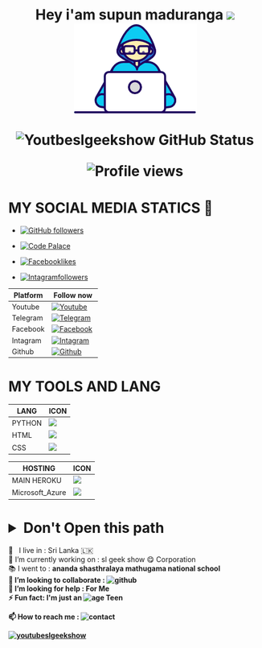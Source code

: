 
<h1 align="center">Hey i'am supun maduranga <img src="https://camo.githubusercontent.com/2c8b3670d933220ae3c023fa1d568682975cce3f10799d0d3ff5ecac394b4ee8/68747470733a2f2f6d656469612e67697068792e636f6d2f6d656469612f31326f75664342304d795a31476f2f67697068792e676966" width="50px">

<img align="down" src="https://github.com/RazorKenway/RazorKenway/raw/main/Developer.gif" style="max-width:50%;">


![Youtbeslgeekshow GitHub Status](https://github-readme-stats.vercel.app/api?username=youtubeslgeekshow&theme=dark&show_icons=true)

 ![Profile views](https://gpvc.arturio.dev/youtubeslgeekshow)

# MY SOCIAL MEDIA STATICS 👋 

- [![GitHub followers](https://img.shields.io/github/followers/youtubeslgeekshow.svg?style=social&label=Follow&maxAge=2592000)](https://github.com/youtubeslgeekshow?tab=followers)
 
- [![Code Palace](https://img.shields.io/youtube/channel/subscribers/UCvYfJcTr8RY72dIapzMqFQA?label=slgeekshow%20show&style=social)](https://www.youtube.com/c/SLGeeKShows/videos)
 
- [![Facebooklikes](https://img.shields.io/badge/Facebook%20Likes-2533cf?style=flat&labelColor=224242&logoColor=white&for-the-badge&logo=facebook)](https://socialblade.com/facebook/page/SL-Geek-Show-yt-103654258471929)
 
- [![Intagramfollowers](https://img.shields.io/badge/Instagram%20Followers-4d267a?style=style=flat&labelColor=224242&logoColor=white&for-the-badge&logo=instagram)](https://socialblade.com/instagram/user/sl_geek_show)
 
 
| **Platform** |  **Follow now**   |
|------------|---------------------|
|   Youtube   | [![Youtube](https://img.shields.io/badge/YouTube%20Channel-ff0000?style=flat&labelColor=224242&logoColor=white&for-the-badge&logo=youtube)](https://www.youtube.com/channel/UCvYfJcTr8RY72dIapzMqFQA?sub_confirmation=1)&nbsp; |
|  Telegram    | [![Telegram](https://img.shields.io/badge/slbotzone%20Team-003245?style=flat&labelColor=224242&logoColor=white&for-the-badge&logo=telegram)](https://t.me/slbotzone)&nbsp;|
|  Facebook  | [![Facebook](https://img.shields.io/badge/Follow%20me%20on%20Facebook-2533cf?style=flat&labelColor=224242&logoColor=white&for-the-badge&logo=facebook)](https://www.facebook.com/SL-Geek-Show-yt-103654258471929/)&nbsp;|
|  Intagram | [![Intagram](https://img.shields.io/badge/Follow%20me%20on%20Instagram-4d267a?style=style=flat&labelColor=224242&logoColor=white&for-the-badge&logo=instagram)](https://www.instagram.com/sl_geek_show/)&nbsp; |
| Github | [![Github](https://img.shields.io/badge/Github-000000?style=style=flat&labelColor=224242&logoColor=white&for-the-badge&logo=github)](https://github.com/youtubeslgeekshow) |
 
# MY TOOLS AND LANG

|  LANG  |  ICON   |
|------------|-----------|
| PYTHON  | <a href="#"><img src="https://img.shields.io/badge/Python-14354C?style=for-the-badge&logo=python&logoColor=white"></a>|
|  HTML |<a href="#"><img src="https://img.shields.io/badge/HTML5-E34F26?style=for-the-badge&logo=html5&logoColor=white"></a> |
| CSS  | <a href="#"><img src="https://img.shields.io/badge/CSS3-1572B6?style=for-the-badge&logo=css3&logoColor=white"></a> |
 
 
| HOSTING  |  ICON  |
|-------------|------------|
| MAIN HEROKU  |<a href="#"><img src="https://img.shields.io/badge/Heroku-430098?style=for-the-badge&logo=heroku&logoColor=white"></a>|
| Microsoft_Azure | <a href="#"><img src="https://img.shields.io/badge/Microsoft_Azure-0089D6?style=for-the-badge&logo=microsoft-azure&logoColor=white"></a> |

<h1><details>
  <summary><b>Don't Open this path </b></summary>
  <p><a href="https://www.youtube.com/channel/UCvYfJcTr8RY72dIapzMqFQA" title="How to create Bot useing python ">How to create Bot useing python</a>
 </details></h1>
 
  🚶‍ &nbsp; I live in : Sri Lanka 🇱🇰  <br>
  🔭 I’m currently working on : sl geek show 😋 Corporation  <br>
  📚 I went to : <b> ananda shasthralaya mathugama national school <b> <br>
  👯 I’m looking to collaborate : ![github](https://img.shields.io/badge/On-Github-black)  <br>
  🤔 I’m looking for help : For  Me  <br>
  ⚡ Fun fact: I'm just an ![age](https://img.shields.io/badge/Age-17-blue) Teen 
 
  📫 How to reach me : ![contact](https://img.shields.io/badge/Contact%20me-On%20Telegram-blue)
 
 
 
<p align="left"> <a href="https://github.com/ryo-ma/github-profile-trophy"><img src="https://github-profile-trophy.vercel.app/?username=youtubeslgeekshow" alt="youtubeslgeekshow" /></a> </p>

